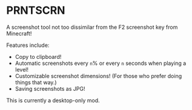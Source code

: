 # PRNTSCRN
A screenshot tool not too dissimilar from the F2 screenshot key from Minecraft!

Features include:
- Copy to clipboard!
- Automatic screenshots every `n`% or every `n` seconds when playing a level!
- Customizable screenshot dimensions! (For those who prefer doing things that way.)
- Saving screenshots as JPG!

This is currently a desktop-only mod.
